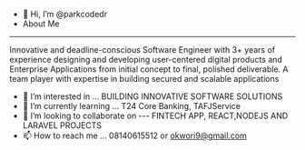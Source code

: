 - 👋 Hi, I’m @parkcodedr
- About Me
----------------------------------------------------------------------
Innovative and deadline-conscious Software Engineer with 3+ years of experience 
designing and developing user-centered digital products and Enterprise Applications 
from initial concept to final, polished deliverable. A team player with expertise in building secured and scalable applications

- 👀 I’m interested in ... BUILDING INNOVATIVE SOFTWARE SOLUTIONS
- 🌱 I’m currently learning ... T24 Core Banking, TAFJService
- 💞️ I’m looking to collaborate on --- FINTECH APP, REACT,NODEJS AND LARAVEL PROJECTS
- 📫 How to reach me ... 08140615512 or okwori9@gmail.com

<!---
parkcodedr/parkcodedr is a ✨ special ✨ repository because its `README.md` (this file) appears on your GitHub profile.
You can click the Preview link to take a look at your changes.
--->
